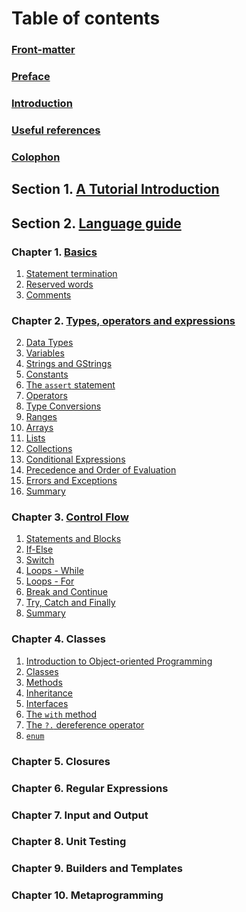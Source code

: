 # Table of contents

### [Front-matter](FrontMatter.html.md)

### [Preface](Preface.html.md)

### [Introduction](Introduction.html.md)

### [Useful references](References.html.md)

### [Colophon](Colophon.html.md)

## Section 1. [A Tutorial Introduction](Section1.html.md) 

## Section 2. [Language guide](Section2.html.md)
### Chapter 1. [Basics](Section1/Chapter1.html.md)
1. [Statement termination](Section1/Chapter1/StatementTermination.html.md)
1. [Reserved words](Section1/Chapter1/ReservedWords.html.md)
1. [Comments](Section1/Chapter1/Comments.html.md)

### Chapter 2. [Types, operators and expressions](Section2/Chapter2.html.md)
2. [Data Types](Section2/Chapter2/DataTypes.html.md)
1. [Variables](Section2/Chapter2/Variables.html.md)
2. [Strings and GStrings](Section2/Chapter2/Strings.html.md)
5. [Constants](Section2/Chapter2/Constants.html.md)
6. [The `assert` statement](Section2/Chapter2/Assert.html.md)
6. [Operators](Section2/Chapter2/Operators.html.md)
1. [Type Conversions](Operators/TypeConversions.html.md)
3. [Ranges](Section2/Chapter2/Ranges.html.md)
4. [Arrays](Section2/Chapter2/Arrays.html.md)
5. [Lists](Section2/Chapter2/Lists.html.md)
6. [Collections](Section2/Chapter2/Collections.html.md)
11. [Conditional Expressions](Section2/Chapter2/ConditionalExpressions.html.md)
12. [Precedence and Order of Evaluation](Section2/Chapter2/Precedence.html.md)
13. [Errors and Exceptions](Section2/Chapter2/ErrorsExceptions.html.md)
13. [Summary](Section2/Chapter2/Summary.html.md)

### Chapter 3. [Control Flow](Section2/Chapter3.html.md)
1. [Statements and Blocks](Section2/Chapter3/StatementsBlocks.html.md)
1. [If-Else](Section2/Chapter3/IfElse.html.md)
1. [Switch](Section2/Chapter3/Switch.html.md)
2. [Loops - While](Section2/Chapter3/LoopsWhile.html.md)
3. [Loops - For](Section2/Chapter3/LoopsFor.html.md)
4. [Break and Continue](Section2/Chapter3/BreakContinue.html.md)
5. [Try, Catch and Finally](Section2/Chapter3/TryCatchFinally.html.md)
6. [Summary](Section2/Chapter3/Summary.html.md)

### Chapter 4. Classes
 1. [Introduction to Object-oriented Programming]()
 1. [Classes]()
 1. [Methods](Section2/Chapter4/Methods.html.md)
 1. [Inheritance]()
 1. [Interfaces]()
 1. [The `with` method]()
 1. [The `?.` dereference operator]()
 1. [`enum`]()

### Chapter 5. Closures

### Chapter 6. Regular Expressions

### Chapter 7. Input and Output

### Chapter 8. Unit Testing

### Chapter 9. Builders and Templates

### Chapter 10. Metaprogramming







